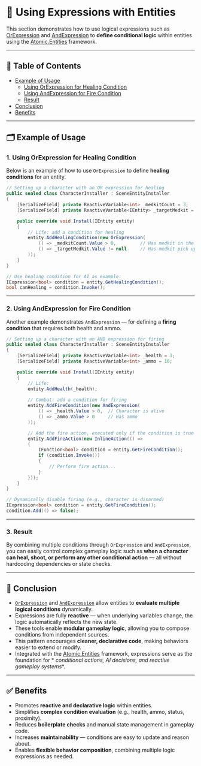 # 📌 Using Expressions with Entities

This section demonstrates how to use logical expressions such
as [OrExpression](../Elements/Expressions/OrExpressions.md) and [
AndExpression](../Elements/Expressions/AndExpressions.md) to **define conditional logic** within entities using
the [Atomic.Entities](../Entities/Manual.md) framework.

---

## 📑 Table of Contents

- [Example of Usage](#-example-of-usage)
    - [Using OrExpression for Healing Condition](#1-using-orexpression-for-healing-condition)
    - [Using AndExpression for Fire Condition](#2-using-andexpression-for-fire-condition)
    - [Result](#3-result)
- [Conclusion](#-conclusion)
- [Benefits](#-benefits)

---

## 🗂 Example of Usage

### 1. Using OrExpression for Healing Condition

Below is an example of how to use `OrExpression` to define **healing conditions** for an entity.

```csharp
// Setting up a character with an OR expression for healing
public sealed class CharacterInstaller : SceneEntityInstaller
{
    [SerializeField] private ReactiveVariable<int> _medkitCount = 3;
    [SerializeField] private ReactiveVariable<IEntity> _targetMedkit = new();

    public override void Install(IEntity entity)
    {
        // Life: add a condition for healing
        entity.AddHealingCondition(new OrExpression(
            () => _medkitCount.Value > 0,         // Has medkit in the inventory
            () => _targetMedkit.Value != null     // Has medkit pick up nearby
        ));
    }
}
```

```csharp
// Use healing condition for AI as example:
IExpression<bool> condition = entity.GetHealingCondition();
bool canHealing = condition.Invoke();
```

---

### 2. Using AndExpression for Fire Condition

Another example demonstrates `AndExpression` — for defining a **firing condition** that requires both health and ammo.

```csharp
// Setting up a character with an AND expression for firing
public sealed class CharacterInstaller : SceneEntityInstaller
{
    [SerializeField] private ReactiveVariable<int> _health = 3;
    [SerializeField] private ReactiveVariable<int> _ammo = 10;

    public override void Install(IEntity entity)
    {
        // Life:
        entity.AddHealth(_health);
        
        // Combat: add a condition for firing
        entity.AddFireCondition(new AndExpression(
            () => _health.Value > 0,  // Character is alive
            () => _ammo.Value > 0     // Has ammo
        ));

        // Add the fire action, executed only if the condition is true
        entity.AddFireAction(new InlineAction(() => 
        {
            IFunction<bool> condition = entity.GetFireCondition();
            if (condition.Invoke())
            {
                // Perform fire action...
            }
        }));
    }
}
```

```csharp
// Dynamically disable firing (e.g., character is disarmed)
IExpression<bool> condition = entity.GetFireCondition();
condition.Add(() => false);
```

---

### 3. Result

By combining multiple conditions through `OrExpression` and `AndExpression`, you can easily control complex gameplay
logic such as **when a character can heal, shoot, or perform any other conditional action** — all without hardcoding
dependencies or state checks.

---

## 🏁 Conclusion

- [`OrExpression`](../Elements/Expressions/OrExpression.md) and [
  `AndExpression`](../Elements/Expressions/AndExpression.md) allow entities to **evaluate multiple logical conditions**
  dynamically.
- Expressions are fully **reactive** — when underlying variables change, the logic automatically reflects the new state.
- These tools enable **modular gameplay logic**, allowing you to compose conditions from independent sources.
- This pattern encourages **cleaner, declarative code**, making behaviors easier to extend or modify.
- Integrated with the [Atomic.Entities](../Entities/Manual.md) framework, expressions serve as the foundation for *
  *conditional actions, AI decisions, and reactive gameplay systems**.

---

## ✅ Benefits

- Promotes **reactive and declarative logic** within entities.
- Simplifies **complex condition evaluation** (e.g., health, ammo, status, proximity).
- Reduces **boilerplate checks** and manual state management in gameplay code.
- Increases **maintainability** — conditions are easy to update and reason about.
- Enables **flexible behavior composition**, combining multiple logic expressions as needed.

<!--

## 🗂 Example of Usage

Below are examples of using `OrExpression` to configure an entity using `Atomic.Entities`.

```csharp
// Setting up a character with an OR expression for healing
public sealed class CharacterInstaller : SceneEntityInstaller
{
    [SerializeField] private ReactiveVariable<int> _medkitCount = 3;
    [SerializeField] private ReactiveVariable<IEntity> _targetMedkit = new();

    public override void Install(IEntity entity)
    {
        // Life: add a condition for healing
        entity.AddHealingCondition(new OrExpression(
            () => _medkitCount.Value > 0,         // Has medkit in the inventory
            () => _targetMedkit.Value != null     // Has medkit pick up nearby
        ));
    }
}
```

```csharp
// Use healing condition for AI as example:
IExpression<bool> condition = entity.GetHealingCondition();
bool canHealing = condition.Invoke();
```



## 🗂 Example of Usage

Below are examples of using `AndExpression` to configure an entity using `Atomic.Entities`.

```csharp
// Setting up a character with an AND expression for firing
public sealed class CharacterInstaller : SceneEntityInstaller
{
    [SerializeField] private ReactiveVariable<int> _health = 3;
    [SerializeField] private ReactiveVariable<int> _ammo = 10;

    public override void Install(IEntity entity)
    {
        // Life:
        entity.AddHealth(_health);
        
        // Combat: add a condition for firing
        entity.AddFireCondition(new AndExpression(
            () => _health.Value > 0,  // Character is alive
            () => _ammo.Value > 0     // Has ammo
        ));

        // Add the fire action, executed only if the condition is true
        entity.AddFireAction(new InlineAction(() => 
        {
            IFunction<bool> condition = entity.GetFireCondition();
            if (condition.Invoke())
            {
                // Perform fire action...
            }
        }));
    }
}
```

```csharp
// Dynamically disable firing (e.g., character is disarmed)
IExpression<bool> condition = entity.GetFireCondition();
condition.Add(() => false);
```

-->